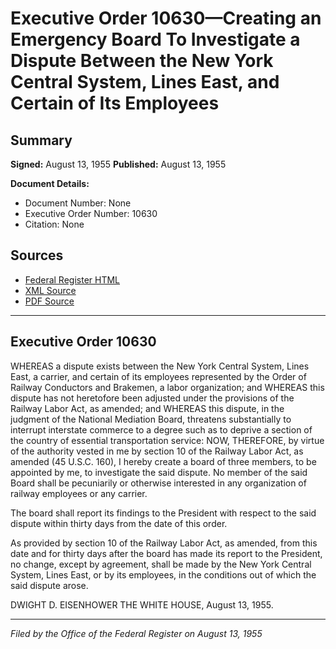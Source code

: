 # Executive Order 10630—Creating an Emergency Board To Investigate a Dispute Between the New York Central System, Lines East, and Certain of Its Employees

## Summary

**Signed:** August 13, 1955
**Published:** August 13, 1955

**Document Details:**
- Document Number: None
- Executive Order Number: 10630
- Citation: None

## Sources
- [Federal Register HTML](https://www.presidency.ucsb.edu/documents/executive-order-10630-creating-emergency-board-investigate-dispute-between-the-new-york)
- [XML Source](None)
- [PDF Source](None)

---

## Executive Order 10630

WHEREAS a dispute exists between the New York Central System, Lines East, a carrier, and certain of its employees represented by the Order of Railway Conductors and Brakemen, a labor organization; and
WHEREAS this dispute has not heretofore been adjusted under the provisions of the Railway Labor Act, as amended; and
WHEREAS this dispute, in the judgment of the National Mediation Board, threatens substantially to interrupt interstate commerce to a degree such as to deprive a section of the country of essential transportation service:
NOW, THEREFORE, by virtue of the authority vested in me by section 10 of the Railway Labor Act, as amended (45 U.S.C. 160), I hereby create a board of three members, to be appointed by me, to investigate the said dispute. No member of the said Board shall be pecuniarily or otherwise interested in any organization of railway employees or any carrier.

The board shall report its findings to the President with respect to the said dispute within thirty days from the date of this order.

As provided by section 10 of the Railway Labor Act, as amended, from this date and for thirty days after the board has made its report to the President, no change, except by agreement, shall be made by the New York Central System, Lines East, or by its employees, in the conditions out of which the said dispute arose.

DWIGHT D. EISENHOWER
THE WHITE HOUSE,
August 13, 1955.

---

*Filed by the Office of the Federal Register on August 13, 1955*
